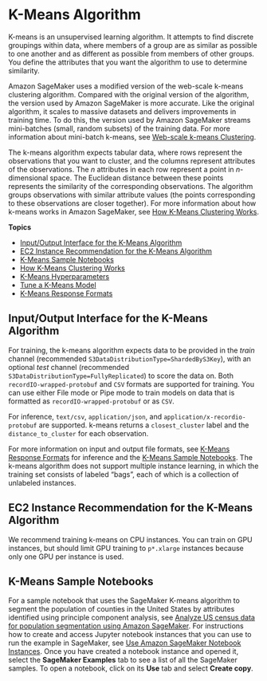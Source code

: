 # K\-Means Algorithm<a name="k-means"></a>

K\-means is an unsupervised learning algorithm\. It attempts to find discrete groupings within data, where members of a group are as similar as possible to one another and as different as possible from members of other groups\. You define the attributes that you want the algorithm to use to determine similarity\. 

Amazon SageMaker uses a modified version of the web\-scale k\-means clustering algorithm\. Compared with the original version of the algorithm, the version used by Amazon SageMaker is more accurate\. Like the original algorithm, it scales to massive datasets and delivers improvements in training time\. To do this, the version used by Amazon SageMaker streams mini\-batches \(small, random subsets\) of the training data\. For more information about mini\-batch k\-means, see [Web\-scale k\-means Clustering](https://www.eecs.tufts.edu/~dsculley/papers/fastkmeans.pdf)\.

The k\-means algorithm expects tabular data, where rows represent the observations that you want to cluster, and the columns represent attributes of the observations\. The *n* attributes in each row represent a point in *n*\-dimensional space\. The Euclidean distance between these points represents the similarity of the corresponding observations\. The algorithm groups observations with similar attribute values \(the points corresponding to these observations are closer together\)\. For more information about how k\-means works in Amazon SageMaker, see [How K\-Means Clustering Works](algo-kmeans-tech-notes.md)\.

**Topics**
+ [Input/Output Interface for the K\-Means Algorithm](#km-inputoutput)
+ [EC2 Instance Recommendation for the K\-Means Algorithm](#km-instances)
+ [K\-Means Sample Notebooks](#kmeans-sample-notebooks)
+ [How K\-Means Clustering Works](algo-kmeans-tech-notes.md)
+ [K\-Means Hyperparameters](k-means-api-config.md)
+ [Tune a K\-Means Model](k-means-tuning.md)
+ [K\-Means Response Formats](km-in-formats.md)

## Input/Output Interface for the K\-Means Algorithm<a name="km-inputoutput"></a>

For training, the k\-means algorithm expects data to be provided in the *train* channel \(recommended `S3DataDistributionType=ShardedByS3Key`\), with an optional *test* channel \(recommended `S3DataDistributionType=FullyReplicated`\) to score the data on\. Both `recordIO-wrapped-protobuf` and `CSV` formats are supported for training\. You can use either File mode or Pipe mode to train models on data that is formatted as `recordIO-wrapped-protobuf` or as `CSV`\.

For inference, `text/csv`, `application/json`, and `application/x-recordio-protobuf` are supported\. k\-means returns a `closest_cluster` label and the `distance_to_cluster` for each observation\.

For more information on input and output file formats, see [K\-Means Response Formats](km-in-formats.md) for inference and the [K\-Means Sample Notebooks](#kmeans-sample-notebooks)\. The k\-means algorithm does not support multiple instance learning, in which the training set consists of labeled “bags”, each of which is a collection of unlabeled instances\.

## EC2 Instance Recommendation for the K\-Means Algorithm<a name="km-instances"></a>

We recommend training k\-means on CPU instances\. You can train on GPU instances, but should limit GPU training to `p*.xlarge` instances because only one GPU per instance is used\.

## K\-Means Sample Notebooks<a name="kmeans-sample-notebooks"></a>

For a sample notebook that uses the SageMaker K\-means algorithm to segment the population of counties in the United States by attributes identified using principle component analysis, see [Analyze US census data for population segmentation using Amazon SageMaker](https://sagemaker-examples.readthedocs.io/en/latest/introduction_to_applying_machine_learning/US-census_population_segmentation_PCA_Kmeans/sagemaker-countycensusclustering.html)\. For instructions how to create and access Jupyter notebook instances that you can use to run the example in SageMaker, see [Use Amazon SageMaker Notebook Instances](nbi.md)\. Once you have created a notebook instance and opened it, select the **SageMaker Examples** tab to see a list of all the SageMaker samples\. To open a notebook, click on its **Use** tab and select **Create copy**\.